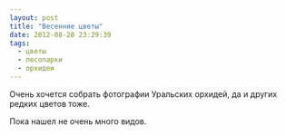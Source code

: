 ```yaml
---
layout: post
title: "Весенние цветы"
date: 2012-08-28 23:29:39
tags:
  - цветы
  - лесопарки
  - орхидеи
---
```

Очень хочется собрать фотографии Уральских орхидей, да и других редких
цветов тоже.

Пока нашел не очень много видов.

